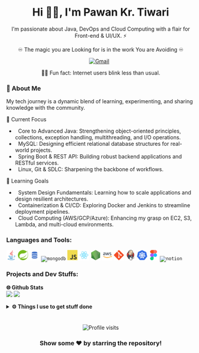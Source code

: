 <h1 align="center"> Hi 👋🏻, I'm Pawan Kr. Tiwari </br>
</h1>
<p align="center">I'm passionate about Java, DevOps and Cloud Computing with a flair for Front-end & UI/UX. ⚡</p>
<p align="center">♾️ The magic you are Looking for is in the work You are Avoiding ♾️</p>
<p align="center">	
<a href="mailto:pawankr.tiwari@gmail.com" target="_blank"><img alt="Gmail" src="https://img.shields.io/badge/Gmail-000?style=for-the-badge&logo=gmail&logoColor=EA4335" style="vertical-align:center" /></a>
<a href="https://www.linkedin.com/in/pawan-kr-tiwari" target="_blank"><img alt="" src="https://img.shields.io/badge/LinkedIn-000?logo=linkedin&logoColor=0A66C2&style=for-the-badge" style="vertical-align:center" /></a>
<a href="https://medium.com/@pawankr.tiwari" target="_blank"><img alt="" src="https://img.shields.io/badge/Medium-000?style=for-the-badge&logo=medium&logoColor=white" style="vertical-align:center" /></a>







<!-- <p align="center">Glad to see you here!  -->
<p align="center">🍄‍🟫 Fun fact: Internet users blink less than usual. 
	
### 🚀 About Me 

My tech journey is a dynamic blend of learning, experimenting, and sharing knowledge with the community.

🔭 Current Focus
- &nbsp; Core to Advanced Java: Strengthening object-oriented principles, collections, exception handling, multithreading, and I/O operations.
- &nbsp; MySQL: Designing efficient relational database structures for real-world projects.
- &nbsp; Spring Boot & REST API: Building robust backend applications and RESTful services.
- &nbsp; Linux, Git & SDLC: Sharpening the backbone of workflows.


🌱 Learning Goals

- &nbsp; System Design Fundamentals: Learning how to scale applications and design resilient architectures. 
- &nbsp; Containerization & CI/CD: Exploring Docker and Jenkins to streamline deployment pipelines.
- &nbsp; Cloud Computing (AWS/GCP/Azure): Enhancing my grasp on EC2, S3, Lambda, and multi-cloud environments.

<!--
<details>
  <summary><b> My Favorite </b></summary>

  <br />

- 💻 &nbsp; I love exploring new technologies and building cool stuff.
- 📰 &nbsp; Reading, writing & watching Tech Stuff whenever possible.
- 🍕 &nbsp; Meetups & Tech Events & Hackathons.

</details>
-->

### Languages and Tools:

<code><img height="27" src="https://raw.githubusercontent.com/devicons/devicon/master/icons/java/java-original.svg" alt="java"></code>
<code><img height="27" src="https://raw.githubusercontent.com/devicons/devicon/master/icons/spring/spring-original.svg" alt="spring boot"></code>
<code><img height="27" src="https://raw.githubusercontent.com/github/explore/80688e429a7d4ef2fca1e82350fe8e3517d3494d/topics/sql/sql.png" alt="sql"></code>
<code><img height="27" src="https://encrypted-tbn0.gstatic.com/images?q=tbn%3AANd9GcSTTzPAw-55ssm1Im594xYZ9eRQu2JylrkYLg&usqp=CAU" alt="mongodb"></code>
<code><img height="27" src="https://raw.githubusercontent.com/github/explore/80688e429a7d4ef2fca1e82350fe8e3517d3494d/topics/javascript/javascript.png" alt="javascript"></code>
<code><img height="27" src="https://raw.githubusercontent.com/github/explore/80688e429a7d4ef2fca1e82350fe8e3517d3494d/topics/react/react.png" alt="react"></code>
<code><img height="27" src="https://raw.githubusercontent.com/github/explore/80688e429a7d4ef2fca1e82350fe8e3517d3494d/topics/nodejs/nodejs.png" alt="nodejs"></code>
<code><img height="27" src="https://raw.githubusercontent.com/github/explore/80688e429a7d4ef2fca1e82350fe8e3517d3494d/topics/aws/aws.png" alt="aws"></code>
<code><img height="27" src="https://raw.githubusercontent.com/devicons/devicon/master/icons/git/git-original.svg" alt="git"></code>
<code><img height="27" src="https://raw.githubusercontent.com/devicons/devicon/master/icons/jenkins/jenkins-original.svg" alt="jenkins"></code>
<code><img height="27" src="https://raw.githubusercontent.com/devicons/devicon/master/icons/kubernetes/kubernetes-plain.svg" alt="kubernetes"></code>
<code><img height="27" src="https://raw.githubusercontent.com/devicons/devicon/master/icons/figma/figma-original.svg" alt="figma"></code>
<code><img height="27" src="https://www.notion.so/front-static/favicon.ico" alt="notion"></code>




### Projects and Dev Stuffs:

  <b>🌐 Github Stats</b>
  <br />
  <img height="180em" src="https://github-readme-stats.vercel.app/api?username=thepawankrtiwari&show_icons=true&hide_border=true&&count_private=true&include_all_commits=true&theme=dark" />
  <img height="180em" src="https://github-readme-stats.vercel.app/api/top-langs/?username=thepawankrtiwari&exclude_repo=KNN-Image-Classification&show_icons=true&hide_border=true&layout=compact&langs_count=8&theme=dark"/>


<!--
<details>
  <summary><b>☄️ Github Streaks</b></summary>

  <br />
  <img height="180em" src="https://github-readme-streak-stats.vercel.app/?user=thepawankrtiwari&hide_border=true&theme=dark" alt="GitHub Streak" />
</details>
-->

<details>
  <br />
  <summary><b>⚙️ Things I use to get stuff done</b></summary>
  	<ul>
  	    <li><b>OS:</b> Windows 11, version 23H2</li>
	    <li><b>Laptop: </b> Lenovo Ideapad</li>
  	    <li><b>Browser: </b> Chrome & Edge</li>
	    <li><b>Terminal: </b> bash</li>
	    <li><b>Code Editor:</b>Eclipse & VSCode </li>
 	    <li><b>Other Tools:</b> Notion & Figma </li>
	    <li><b>To Stay Updated:</b> Medium, YouTube and Hacker News</li>
	</ul>
</details>

#

<div align="center">

 
<p align="center">
    <img src="https://komarev.com/ghpvc/?username=thepawankrtiwari&style=for-the-badge&color=blue&label=Profile+Visits" alt="Profile visits"/>
</p> 


### Show some ❤️ by starring the repository!

</div>
